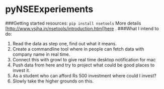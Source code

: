 # pyNSEExperiements
###Getting started resources:
`pip install nsetools`
More details [http://www.vsjha.in/nsetools/introduction.html]here .
###What I intend to do:
<ol>
<li>Read the data as step one, find out what it means.</li>
<li>Create a commandline tool where in people can fetch data with company name in real time.</li>
<li>Connect this with growl to give real time desktop notification for mac</li>
<li>Push data from here and try to project what could be good places to invest it.<li>As a student who can afford Rs 500 investment where could I invest?</li><li>Slowly take the higher grounds on this.</li></li>
</ol>
